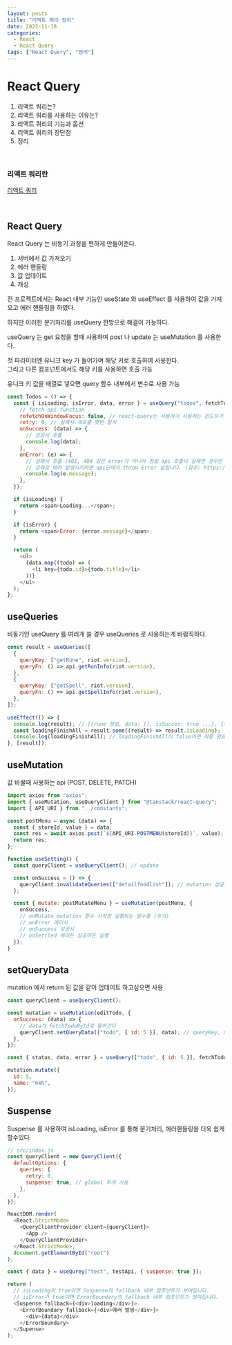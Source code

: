 ```yaml
---
layout: posts
title: "리액트 쿼리 정리"
date: 2022-11-18
categories:
  - React
  - React Query
tags: ["React Query", "정리"]
---
```


# React Query

1. 리액트 쿼리는?
2. 리액트 쿼리를 사용하는 이유는?
3. 리액트 쿼리의 기능과 옵션
4. 리액트 쿼리의 장단점
5. 정리

<br>

### 리액트 쿼리란

[리액트 쿼리](https://tanstack.com/query/v4/docs/overview "리액트 쿼리 공식문서 사이트")

<br>

## React Query

React Query 는 비동기 과정을 편하게 만들어준다.

1. 서버에서 값 가져오기
2. 에러 핸들링
3. 값 업데이트
4. 캐싱

전 프로젝트에서는 React 내부 기능인 useState 와 useEffect 를 사용하여 값을 가져오고 에러 핸들링을 하였다.

하지만 이러한 분기처리를 useQuery 한방으로 해결이 가능하다.

useQuery 는 get 요청을 할때 사용하며 post 나 update 는 useMutation 를 사용한다.

첫 파라미터엔 유니크 key 가 들어가며 해당 키로 호출하여 사용한다. <br>
그리고 다른 컴포넌트에서도 해당 키를 사용하면 호출 가능

유니크 키 값을 배열로 넣으면 query 함수 내부에서 변수로 사용 가능

```javascript
const Todos = () => {
  const { isLoading, isError, data, error } = useQuery("todos", fetchTodoList, {
    // fetch api function
    refetchOnWindowFocus: false, // react-query는 사용자가 사용하는 윈도우가 다른 곳을 갔다가 다시 화면으로 돌아오면 이 함수를 재실행합니다. 그 재실행 여부 옵션 입니다.
    retry: 0, // 실패시 재호출 몇번 할지
    onSuccess: (data) => {
      // 성공시 호출
      console.log(data);
    },
    onError: (e) => {
      // 실패시 호출 (401, 404 같은 error가 아니라 정말 api 호출이 실패한 경우만 호출됩니다.)
      // 강제로 에러 발생시키려면 api단에서 throw Error 날립니다. (참조: https://react-query.tanstack.com/guides/query-functions#usage-with-fetch-and-other-clients-that-do-not-throw-by-default)
      console.log(e.message);
    },
  });

  if (isLoading) {
    return <span>Loading...</span>;
  }

  if (isError) {
    return <span>Error: {error.message}</span>;
  }

  return (
    <ul>
      {data.map((todo) => (
        <li key={todo.id}>{todo.title}</li>
      ))}
    </ul>
  );
};
```

## useQueries

비동기인 useQuery 를 여러개 쓸 경우 useQueries 로 사용하는게 바람직하다.

```javascript
const result = useQueries([
  {
    queryKey: ["getRune", riot.version],
    queryFn: () => api.getRunInfo(riot.version),
  },
  {
    queryKey: ["getSpell", riot.version],
    queryFn: () => api.getSpellInfo(riot.version),
  },
]);

useEffect(() => {
  console.log(result); // [{rune 정보, data: [], isSucces: true ...}, {spell 정보, data: [], isSucces: true ...}]
  const loadingFinishAll = result.some((result) => result.isLoading);
  console.log(loadingFinishAll); // loadingFinishAll이 false이면 최종 완료
}, [result]);
```

## useMutation

값 바꿀때 사용하는 api (POST, DELETE, PATCH)

```javascript
import axios from "axios";
import { useMutation, useQueryClient } from "@tanstack/react-query";
import { API_URI } from "../constants";

const postMenu = async (data) => {
  const { storeId, value } = data;
  const res = await axios.post(`${API_URI.POSTMENU(storeId)}`, value);
  return res;
};

function useSetting() {
  const queryClient = useQueryClient(); // update

  const onSuccess = () => {
    queryClient.invalidateQueries(["detailfoodlist"]); // mutation 성공시 들어간 unique key 로 맵핑된 get 함수 update
  };

  const { mutate: postMutateMenu } = useMutation(postMenu, {
    onSuccess,
    // onMutate mutation 함수 시작전 실행되는 함수를 (추가)
    // onError 에러시
    // onSuccess 성공시
    // onSettled 에러든 성공이든 실행
  });
}
```

## setQueryData

mutation 에서 return 된 값을 같이 업데이트 하고싶으면 사용

```javascript
const queryClient = useQueryClient();

const mutation = useMutation(editTodo, {
  onSuccess: (data) => {
    // data가 fetchTodoById로 들어간다
    queryClient.setQueryData(["todo", { id: 5 }], data); // queryKey, newData
  },
});

const { status, data, error } = useQuery(["todo", { id: 5 }], fetchTodoById);

mutation.mutate({
  id: 5,
  name: "nkh",
});
```

## Suspense

Suspense 를 사용하여 isLoading, isError 를 통해 분기처리, 에러핸들링을 더욱 쉽게 할수있다.

```javascript
// src/index.js
const queryClient = new QueryClient({
  defaultOptions: {
    queries: {
      retry: 0,
      suspense: true, // global 하게 사용
    },
  },
});

ReactDOM.render(
  <React.StrictMode>
    <QueryClientProvider client={queryClient}>
      <App />
    </QueryClientProvider>
  </React.StrictMode>,
  document.getElementById("root")
);
```

```javascript
const { data } = useQurey("test", testApi, { suspense: true });

return (
  // isLoading이 true이면 Suspense의 fallback 내부 컴포넌트가 보여집니다.
  // isError가 true이면 ErrorBoundary의 fallback 내부 컴포넌트가 보여집니다.
  <Suspense fallback={<div>loading</div>}>
    <ErrorBoundary fallback={<div>에러 발생</div>}>
      <div>{data}</div>
    </ErrorBoundary>
  </Supense>
);
```
